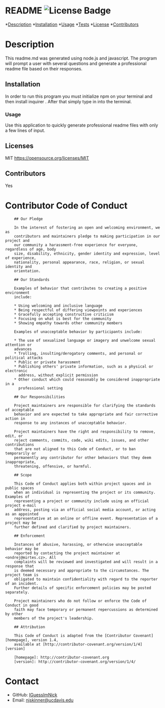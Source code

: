 # README ![License Badge](https://img.shields.io/badge/license-MIT-blue.svg)

*[Description](#description)
*[Installation](#installation)
*[Usage](#usage)
*[Tests](#tests)
*[License](#license)
*[Contributors](#contributors)
# Description
This readme.md was generated using node.js and javascript. The program will prompt a user with several questions and generate a professional readme file based on their responses.
## Installation
In order to run this program you must initialize npm on your terminal and then install inquirer <npm install inquirer>. After that simply type in <node index.js> into the terminal.
### Usage
Use this application to quickly generate professional readme files with only a few lines of input.
## Licenses
MIT
https://opensource.org/licenses/MIT
## Contributors
Yes
# Contributor Code of Conduct

        ## Our Pledge
        
        In the interest of fostering an open and welcoming environment, we as
        contributors and maintainers pledge to making participation in our project and
        our community a harassment-free experience for everyone, regardless of age, body
        size, disability, ethnicity, gender identity and expression, level of experience,
        nationality, personal appearance, race, religion, or sexual identity and
        orientation.
        
        ## Our Standards
        
        Examples of behavior that contributes to creating a positive environment
        include:
        
        * Using welcoming and inclusive language
        * Being respectful of differing viewpoints and experiences
        * Gracefully accepting constructive criticism
        * Focusing on what is best for the community
        * Showing empathy towards other community members
        
        Examples of unacceptable behavior by participants include:
        
        * The use of sexualized language or imagery and unwelcome sexual attention or
        advances
        * Trolling, insulting/derogatory comments, and personal or political attacks
        * Public or private harassment
        * Publishing others' private information, such as a physical or electronic
          address, without explicit permission
        * Other conduct which could reasonably be considered inappropriate in a
          professional setting
        
        ## Our Responsibilities
        
        Project maintainers are responsible for clarifying the standards of acceptable
        behavior and are expected to take appropriate and fair corrective action in
        response to any instances of unacceptable behavior.
        
        Project maintainers have the right and responsibility to remove, edit, or
        reject comments, commits, code, wiki edits, issues, and other contributions
        that are not aligned to this Code of Conduct, or to ban temporarily or
        permanently any contributor for other behaviors that they deem inappropriate,
        threatening, offensive, or harmful.
        
        ## Scope
        
        This Code of Conduct applies both within project spaces and in public spaces
        when an individual is representing the project or its community. Examples of
        representing a project or community include using an official project e-mail
        address, posting via an official social media account, or acting as an appointed
        representative at an online or offline event. Representation of a project may be
        further defined and clarified by project maintainers.
        
        ## Enforcement
        
        Instances of abusive, harassing, or otherwise unacceptable behavior may be
        reported by contacting the project maintainer at <ondrej@mirtes.cz>. All
        complaints will be reviewed and investigated and will result in a response that
        is deemed necessary and appropriate to the circumstances. The project team is
        obligated to maintain confidentiality with regard to the reporter of an incident.
        Further details of specific enforcement policies may be posted separately.
        
        Project maintainers who do not follow or enforce the Code of Conduct in good
        faith may face temporary or permanent repercussions as determined by other
        members of the project's leadership.
        
        ## Attribution
        
        This Code of Conduct is adapted from the [Contributor Covenant][homepage], version 1.4,
        available at [http://contributor-covenant.org/version/1/4][version]
        
        [homepage]: http://contributor-covenant.org
        [version]: http://contributor-covenant.org/version/1/4/


# Contact
* GitHub: [IGuessImNick](https://github.com/IGuessImNick)
* Email: njskinner@ucdavis.edu
